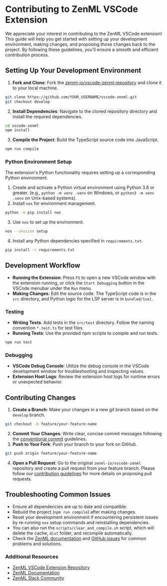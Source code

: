 # Contributing to ZenML VSCode Extension

We appreciate your interest in contributing to the ZenML VSCode extension! This guide will help you get started with setting up your development environment, making changes, and proposing those changes back to the project. By following these guidelines, you'll ensure a smooth and efficient contribution process.

## Setting Up Your Development Environment

1. **Fork and Clone**: Fork the [zenml-io/vscode-zenml repository](https://github.com/zenml-io/vscode-zenml) and clone it to your local machine.

```bash
git clone https://github.com/YOUR_USERNAME/vscode-zenml.git
git checkout develop
```

2. **Install Dependencies**: Navigate to the cloned repository directory and install the required dependencies.

```bash
cd vscode-zenml
npm install
```

3. **Compile the Project**: Build the TypeScript source code into JavaScript.

```bash
npm run compile
```

### Python Environment Setup

The extension's Python functionality requires setting up a corresponding Python environment.

1. Create and activate a Python virtual environment using Python 3.8 or greater. (e.g., `python -m venv .venv` on Windows, or `python3 -m venv .venv` on Unix-based systems).
2. Install `nox` for environment management.

```bash
python -m pip install nox
```

3. Use `nox` to set up the environment.

```bash
nox --session setup
```

4. Install any Python dependencies specified in `requirements.txt`.

```bash
pip install -r requirements.txt
```

## Development Workflow

- **Running the Extension**: Press `F5` to open a new VSCode window with the
  extension running, or click the `Start Debugging` button in the VSCode menubar
  under the `Run` menu.
- **Making Changes**: Edit the source code. The TypeScript code is in the `src` directory, and Python logic for the LSP server is in `bundled/tool`.

### Testing

- **Writing Tests**: Add tests in the `src/test` directory. Follow the naming convention `*.test.ts` for test files.
- **Running Tests**: Use the provided npm scripts to compile and run tests.

```bash
npm run test
```

### Debugging

- **VSCode Debug Console**: Utilize the debug console in the VSCode development window for troubleshooting and inspecting values.
- **Extension Host Logs**: Review the extension host logs for runtime errors or unexpected behavior.

## Contributing Changes

1. **Create a Branch**: Make your changes in a new git branch based on the `develop` branch.

```bash
git checkout -b feature/your-feature-name
```

2. **Commit Your Changes**: Write clear, concise commit messages following the [conventional commit](https://www.conventionalcommits.org/en/v1.0.0/) guidelines.
3. **Push to Your Fork**: Push your branch to your fork on GitHub.

```bash
git push origin feature/your-feature-name
```

4. **Open a Pull Request**: Go to the original `zenml-io/vscode-zenml` repository and create a pull request from your feature branch. Please follow our [contribution guidelines](https://github.com/zenml-io/zenml/blob/develop/CONTRIBUTING.md) for more details on proposing pull requests.

## Troubleshooting Common Issues

- Ensure all dependencies are up to date and compatible.
- Rebuild the project (`npm run compile`) after making changes.
- Reset your development environment if encountering persistent issues by re-running `nox` setup commands and reinstalling dependencies.
- You can also run the `scripts/clear_and_compile.sh` script, which will delete the cache, `dist` folder, and recompile automatically.
- Check the [ZenML documentation](https://docs.zenml.io) and [GitHub issues](https://github.com/zenml-io/zenml/issues) for common problems and solutions.

### Additional Resources

- [ZenML VSCode Extension Repository](https://github.com/zenml-io/vscode-zenml)
- [ZenML Documentation](https://docs.zenml.io)
- [ZenML Slack Community](https://zenml.io/slack)
